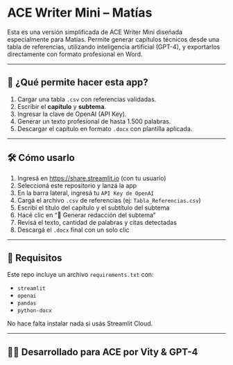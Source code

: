 
# ACE Writer Mini – Matías

Esta es una versión simplificada de ACE Writer Mini diseñada especialmente para Matías. Permite generar capítulos técnicos desde una tabla de referencias, utilizando inteligencia artificial (GPT-4), y exportarlos directamente con formato profesional en Word.

---

## 🧩 ¿Qué permite hacer esta app?

1. Cargar una tabla `.csv` con referencias validadas.
2. Escribir el **capítulo** y **subtema**.
3. Ingresar la clave de OpenAI (API Key).
4. Generar un texto profesional de hasta 1.500 palabras.
5. Descargar el capítulo en formato `.docx` con plantilla aplicada.

---

## 🛠 Cómo usarlo

1. Ingresá en https://share.streamlit.io (con tu usuario)
2. Seleccioná este repositorio y lanzá la app
3. En la barra lateral, ingresá tu `API Key de OpenAI`
4. Cargá el archivo `.csv` de referencias (ej: `Tabla_Referencias.csv`)
5. Escribí el título del capítulo y el subtítulo del subtema
6. Hacé clic en “🧾 Generar redacción del subtema”
7. Revisá el texto, cantidad de palabras y citas detectadas
8. Descargá el `.docx` final con un solo clic

---

## 🧠 Requisitos

Este repo incluye un archivo `requirements.txt` con:

- `streamlit`
- `openai`
- `pandas`
- `python-docx`

No hace falta instalar nada si usás Streamlit Cloud.

---

## 🧑‍💻 Desarrollado para ACE por Vity & GPT-4
